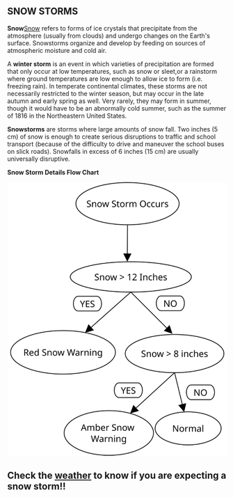 ## SNOW STORMS
**Snow**[Snow](https://en.wikipedia.org/wiki/Snow) refers to forms of ice crystals that precipitate from the atmosphere (usually from clouds) and undergo changes on the Earth's surface. Snowstorms organize and develop by feeding on sources of atmospheric moisture and cold air.

A **winter storm** is an event in which varieties of precipitation are formed that only occur at low temperatures, such as snow or sleet,or a rainstorm where ground temperatures are low enough to allow ice to form (i.e. freezing rain). In temperate continental climates, these storms are not necessarily restricted to the winter season, but may occur in the late autumn and early spring as well. Very rarely, they may form in summer, though it would have to be an abnormally cold summer, such as the summer of 1816 in the Northeastern United States.

**Snowstorms** are storms where large amounts of snow fall. Two inches (5 cm) of snow is enough to create serious disruptions to traffic and school transport (because of the difficulty to drive and maneuver the school buses on slick roads). Snowfalls in excess of 6 inches (15 cm) are usually universally disruptive.

**Snow Storm Details Flow Chart** 

![Snow](Pujeethaa_Snow.svg)

## Check the [weather](https://weather.com/) to know if you are expecting a snow storm!!
